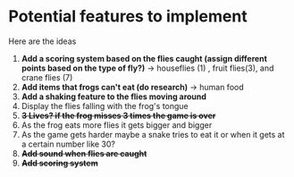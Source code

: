 # Potential features to implement
Here are the ideas 

1. **Add a scoring system based on the flies caught (assign different points based on the type of fly?)** -> houseflies (1) , fruit flies(3), and crane flies (7)
2. **Add items that frogs can't eat (do research)** ->  human food
3. **Add a shaking feature to the flies moving around**
4. Display the flies falling with the frog's tongue
5. ~~**3 Lives? if the frog misses 3 times the game is over**~~
6. As the frog eats more flies it gets bigger and bigger 
7. As the game gets harder maybe a snake tries to eat it or when it gets at a certain number like 30?
8. ~~**Add sound when flies are caught**~~
9. ~~**Add scoring system**~~